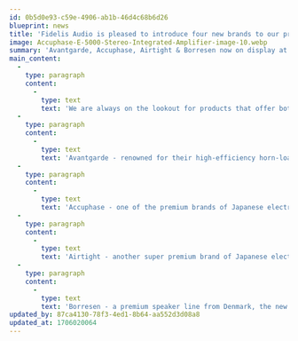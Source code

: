 ```yaml
---
id: 0b5d0e93-c59e-4906-ab1b-46d4c68b6d26
blueprint: news
title: 'Fidelis Audio is pleased to introduce four new brands to our product offerings!'
image: Accuphase-E-5000-Stereo-Integrated-Amplifier-image-10.webp
summary: 'Avantgarde, Accuphase, Airtight & Borresen now on display at Fidelis Audio'
main_content:
  -
    type: paragraph
    content:
      -
        type: text
        text: 'We are always on the lookout for products that offer both great performance and great value. We know that our customers count on us to do diligence in scouring the audio marketplace to find premium products that will compliment our already outstanding stable of hi-fi gear and create renewed interest. To that end, we have added four new brands - '
  -
    type: paragraph
    content:
      -
        type: text
        text: 'Avantgarde - renowned for their high-efficiency horn-loaded designs. We feel that Avantgarde has a truly unique sound and aesthetic that will appeal to those that value life-like dynamics and low-level detail as well as a 3-dimensional image field where despite their majestic size, the speakers completely disappear! A perfect match with some of our low-powered tubed amplifier option (such as Airtight). A self-powered bass section with active DSP crossover provides excellent bass extension as well as perfect integration to the midrange and high frequency horns. '
  -
    type: paragraph
    content:
      -
        type: text
        text: 'Accuphase - one of the premium brands of Japanese electronics. Known for their audio-jewelry like appearance as well as a superbly warm, rich and musical sound, Accuphase offers a very comprehensive line of integrated amplifiers, separate amps and preamps as well as source components. We have been pining for this line for many years and when the opportunity presented itself, we jumped at the chance!'
  -
    type: paragraph
    content:
      -
        type: text
        text: 'Airtight - another super premium brand of Japanese electronics, but this one being tube-based as opposed to solid state. Their single-ended triode, Class-A, 300B offering is simply magic - especially when paired with high-efficiency speakers such as Avantgarde. '
  -
    type: paragraph
    content:
      -
        type: text
        text: 'Borresen - a premium speaker line from Denmark, the new "X" series offers both incredible performance and value. Most folks that we played these for a. love the sound and b. think the speakers sell for double or more of their actual retail price. Using proprietary ribbon tweeters and an innovative venting system, the X-Series from Borresen is truly a "giant killer" of a speaker!'
updated_by: 87ca4130-78f3-4ed1-8b64-aa552d3d08a8
updated_at: 1706020064
---
```

